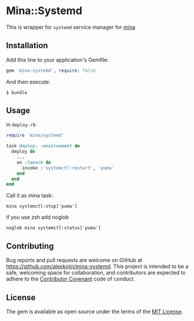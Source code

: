 # Mina::Systemd
This is wrapper for `systemd` service manager for [mina](https://github.com/mina-deploy/mina)


## Installation

Add this line to your application's Gemfile:

```ruby
gem 'mina-systemd', require: false
```

And then execute:

    $ bundle

## Usage

in `deploy.rb`

```ruby
require 'mina/systemd'

task deploy: :environment do
  deploy do
    ...
    on :launch do
      invoke :'systemctl:restart', 'puma'
    end
  end
end
```

Call it as mina task:

`mina systemctl:stop['puma']`

if you use zsh add noglob

`noglob mina systemctl:status['puma']`

## Contributing

Bug reports and pull requests are welcome on GitHub at https://github.com/alexkojin/mina-systemd. This project is intended to be a safe, welcoming space for collaboration, and contributors are expected to adhere to the [Contributor Covenant](contributor-covenant.org) code of conduct.


## License

The gem is available as open source under the terms of the [MIT License](http://opensource.org/licenses/MIT).

